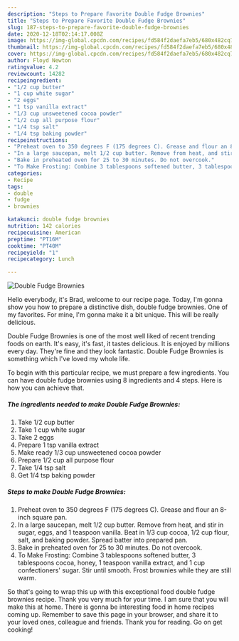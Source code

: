 ```yaml
---
description: "Steps to Prepare Favorite Double Fudge Brownies"
title: "Steps to Prepare Favorite Double Fudge Brownies"
slug: 187-steps-to-prepare-favorite-double-fudge-brownies
date: 2020-12-18T02:14:17.008Z
image: https://img-global.cpcdn.com/recipes/fd584f2daefa7eb5/680x482cq70/double-fudge-brownies-recipe-main-photo.jpg
thumbnail: https://img-global.cpcdn.com/recipes/fd584f2daefa7eb5/680x482cq70/double-fudge-brownies-recipe-main-photo.jpg
cover: https://img-global.cpcdn.com/recipes/fd584f2daefa7eb5/680x482cq70/double-fudge-brownies-recipe-main-photo.jpg
author: Floyd Newton
ratingvalue: 4.2
reviewcount: 14282
recipeingredient:
- "1/2 cup butter"
- "1 cup white sugar"
- "2 eggs"
- "1 tsp vanilla extract"
- "1/3 cup unsweetened cocoa powder"
- "1/2 cup all purpose flour"
- "1/4 tsp salt"
- "1/4 tsp baking powder"
recipeinstructions:
- "Preheat oven to 350 degrees F (175 degrees C). Grease and flour an 8-inch square pan."
- "In a large saucepan, melt 1/2 cup butter. Remove from heat, and stir in sugar, eggs, and 1 teaspoon vanilla. Beat in 1/3 cup cocoa, 1/2 cup flour, salt, and baking powder. Spread batter into prepared pan."
- "Bake in preheated oven for 25 to 30 minutes. Do not overcook."
- "To Make Frosting: Combine 3 tablespoons softened butter, 3 tablespoons cocoa, honey, 1 teaspoon vanilla extract, and 1 cup confectioners&#39; sugar. Stir until smooth. Frost brownies while they are still warm."
categories:
- Recipe
tags:
- double
- fudge
- brownies

katakunci: double fudge brownies 
nutrition: 142 calories
recipecuisine: American
preptime: "PT16M"
cooktime: "PT40M"
recipeyield: "1"
recipecategory: Lunch

---
```



![Double Fudge Brownies](https://img-global.cpcdn.com/recipes/fd584f2daefa7eb5/680x482cq70/double-fudge-brownies-recipe-main-photo.jpg)

Hello everybody, it's Brad, welcome to our recipe page. Today, I'm gonna show you how to prepare a distinctive dish, double fudge brownies. One of my favorites. For mine, I'm gonna make it a bit unique. This will be really delicious.



Double Fudge Brownies is one of the most well liked of recent trending foods on earth. It's easy, it's fast, it tastes delicious. It is enjoyed by millions every day. They're fine and they look fantastic. Double Fudge Brownies is something which I've loved my whole life.


To begin with this particular recipe, we must prepare a few ingredients. You can have double fudge brownies using 8 ingredients and 4 steps. Here is how you can achieve that.

<!--inarticleads1-->

##### The ingredients needed to make Double Fudge Brownies:

1. Take 1/2 cup butter
1. Take 1 cup white sugar
1. Take 2 eggs
1. Prepare 1 tsp vanilla extract
1. Make ready 1/3 cup unsweetened cocoa powder
1. Prepare 1/2 cup all purpose flour
1. Take 1/4 tsp salt
1. Get 1/4 tsp baking powder




<!--inarticleads2-->

##### Steps to make Double Fudge Brownies:

1. Preheat oven to 350 degrees F (175 degrees C). Grease and flour an 8-inch square pan.
1. In a large saucepan, melt 1/2 cup butter. Remove from heat, and stir in sugar, eggs, and 1 teaspoon vanilla. Beat in 1/3 cup cocoa, 1/2 cup flour, salt, and baking powder. Spread batter into prepared pan.
1. Bake in preheated oven for 25 to 30 minutes. Do not overcook.
1. To Make Frosting: Combine 3 tablespoons softened butter, 3 tablespoons cocoa, honey, 1 teaspoon vanilla extract, and 1 cup confectioners&#39; sugar. Stir until smooth. Frost brownies while they are still warm.




So that's going to wrap this up with this exceptional food double fudge brownies recipe. Thank you very much for your time. I am sure that you will make this at home. There is gonna be interesting food in home recipes coming up. Remember to save this page in your browser, and share it to your loved ones, colleague and friends. Thank you for reading. Go on get cooking!
